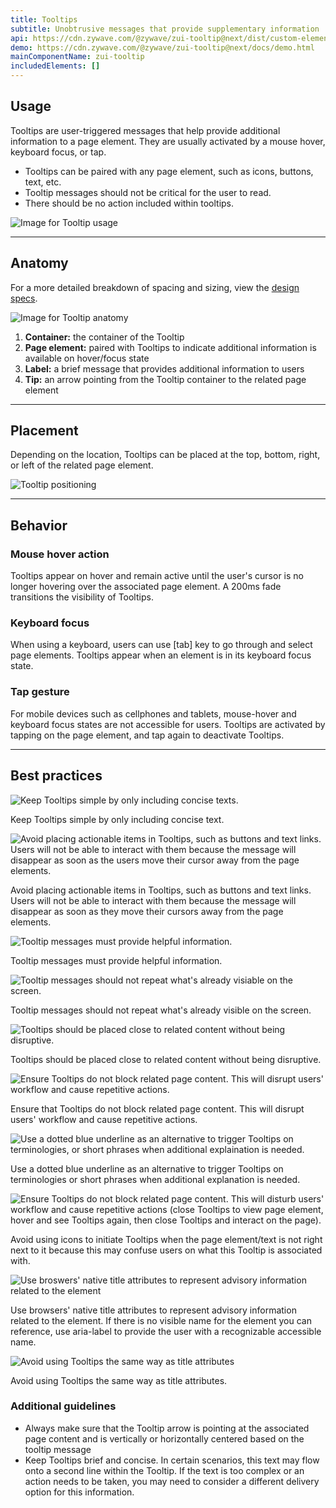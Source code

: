 ```yaml
---
title: Tooltips
subtitle: Unobtrusive messages that provide supplementary information
api: https://cdn.zywave.com/@zywave/zui-tooltip@next/dist/custom-elements.json
demo: https://cdn.zywave.com/@zywave/zui-tooltip@next/docs/demo.html
mainComponentName: zui-tooltip
includedElements: []
---
```

## Usage

Tooltips are user-triggered messages that help provide additional information to a page element. They are usually activated by a mouse hover, keyboard focus, or tap.

* Tooltips can be paired with any page element, such as icons, buttons, text, etc.
* Tooltip messages should not be critical for the user to read.
* There should be no action included within tooltips.

![Image for Tooltip usage](/images/usage.svg)

- - -

## Anatomy

For a more detailed breakdown of spacing and sizing, view the [design specs](https://xd.adobe.com/view/60ad1798-1756-4ac9-b083-76c368b0cd13-35fe/).

![Image for Tooltip anatomy](/images/anatomy.svg)

1. **Container:** the container of the Tooltip
2. **Page element:** paired with Tooltips to indicate additional information is available on hover/focus state
3. **Label:** a brief message that provides additional information to users
4. **Tip:** an arrow pointing from the Tooltip container to the related page element

- - -

## Placement

Depending on the location, Tooltips can be placed at the top, bottom, right, or left of the related page element.

![Tooltip positioning](/images/positioning.svg)

- - -

## Behavior

### Mouse hover action

Tooltips appear on hover and remain active until the user's cursor is no longer hovering over the associated page element. A 200ms fade transitions the visibility of Tooltips.

### Keyboard focus

When using a keyboard, users can use \[tab] key to go through and select page elements. Tooltips appear when an element is in its keyboard focus state. 

### Tap gesture

For mobile devices such as cellphones and tablets, mouse-hover and keyboard focus states are not accessible for users. Tooltips are activated by tapping on the page element, and tap again to deactivate Tooltips.

- - -

## Best practices

<docs-grid columns="2">

<div>

![Keep Tooltips simple by only including concise texts.](/images/do-1.svg)

<docs-do>
Keep Tooltips simple by only including concise text.
</docs-do>

</div>

<div>

![Avoid placing actionable items in Tooltips, such as buttons and text links. Users will not be able to interact with them because the message will disappear as soon as the users move their cursor away from the page elements.](/images/don-t-1.svg)

<docs-do-not>
Avoid placing actionable items in Tooltips, such as buttons and text links. Users will not be able to interact with them because the message will disappear as soon as they move their cursors away from the page elements.
</docs-do-not>

</div>

</docs-grid>

<docs-spacer>

</docs-spacer>

<docs-grid columns="2">

<div>

![Tooltip messages must provide helpful information.](/images/do-–-2.svg)

<docs-do>
Tooltip messages must provide helpful information.
</docs-do>

</div>

<div>

![Tooltip messages should not repeat what's already visiable on the screen.](/images/don-t-–-2.svg)

<docs-do-not>

Tooltip messages should not repeat what's already visible on the screen.

</docs-do-not>

</div>

</docs-grid>

<docs-spacer>

</docs-spacer>

<docs-grid columns="2">

<div>

![Tooltips should be placed close to related content without being disruptive.](/images/do-–-3.svg)

<docs-do>
Tooltips should be placed close to related content without being disruptive.
</docs-do>

</div>

<div>

![Ensure Tooltips do not block related page content. This will disrupt users' workflow and cause repetitive actions.](/images/don-t-–-3.svg)

<docs-do-not>
Ensure that Tooltips do not block related page content. This will disrupt users' workflow and cause repetitive actions.
</docs-do-not>

</div>

</docs-grid>

<docs-spacer>

</docs-spacer>

<docs-grid columns="2">

<div>

![Use a dotted blue underline as an alternative to trigger Tooltips on terminologies, or short phrases when additional explaination is needed.](/images/do-–-4.svg)

<docs-do>
Use a dotted blue underline as an alternative to trigger Tooltips on terminologies or short phrases when additional explanation is needed.
</docs-do>

</div>

<div>

![Ensure Tooltips do not block related page content. This will disturb users' workflow and cause repetitive actions (close Tooltips to view page element, hover and see Tooltips again, then close Tooltips and interact on the page).](/images/don-t-–-4.svg)

<docs-do-not>
Avoid using icons to initiate Tooltips when the page element/text is not right next to it because this may confuse users on what this Tooltip is associated with.
</docs-do-not>

</div>

</docs-grid>

<docs-spacer>

</docs-spacer>

<docs-grid columns="2">

<div>

![Use broswers' native title attributes to represent advisory information related to the element](/images/do-–-5.svg)

<docs-do>
Use browsers' native title attributes to represent advisory information related to the element. If there is no visible name for the element you can reference, use aria-label to provide the user with a recognizable accessible name.
</docs-do>

</div>

<div>

![Avoid using Tooltips the same way as title attributes](/images/don-t-–-5.svg)

<docs-do-not>
Avoid using Tooltips the same way as title attributes.
</docs-do-not>

</div>

</docs-grid>

<docs-spacer>

</docs-spacer>

### Additional guidelines

* Always make sure that the Tooltip arrow is pointing at the associated page content and is vertically or horizontally centered based on the tooltip message
* Keep Tooltips brief and concise. In certain scenarios, this text may flow onto a second line within the Tooltip. If the text is too complex or an action needs to be taken, you may need to consider a different delivery option for this information.